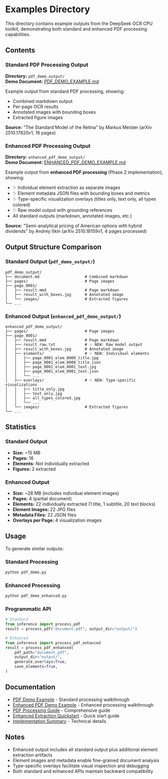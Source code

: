 # Examples Directory

This directory contains example outputs from the DeepSeek OCR CPU toolkit, demonstrating both standard and enhanced PDF processing capabilities.

## Contents

### Standard PDF Processing Output
**Directory:** `pdf_demo_output/`  
**Demo Document:** [PDF_DEMO_EXAMPLE.md](../PDF_DEMO_EXAMPLE.md)

Example output from standard PDF processing, showing:
- Combined markdown output
- Per-page OCR results
- Annotated images with bounding boxes
- Extracted figure images

**Source:** "The Standard Model of the Retina" by Markus Meister (arXiv 2510.17820v1, 16 pages)

### Enhanced PDF Processing Output
**Directory:** `enhanced_pdf_demo_output/`  
**Demo Document:** [ENHANCED_PDF_DEMO_EXAMPLE.md](../ENHANCED_PDF_DEMO_EXAMPLE.md)

Example output from **enhanced PDF processing** (Phase 2 implementation), showing:
- ✨ Individual element extraction as separate images
- ✨ Element metadata JSON files with bounding boxes and metrics
- ✨ Type-specific visualization overlays (titles only, text only, all types colored)
- ✨ Raw model output with grounding references
- All standard outputs (markdown, annotated images, etc.)

**Source:** "Semi-analytical pricing of American options with hybrid dividends" by Andrey Itkin (arXiv 2510.18159v1, 4 pages processed)

## Output Structure Comparison

### Standard Output (`pdf_demo_output/`)
```
pdf_demo_output/
├── document.md                    # Combined markdown
├── pages/                         # Page images
├── page_0001/
│   ├── result.mmd                 # Page markdown
│   ├── result_with_boxes.jpg      # Annotated image
│   └── images/                    # Extracted figures
└── ...
```

### Enhanced Output (`enhanced_pdf_demo_output/`)
```
enhanced_pdf_demo_output/
├── pages/                         # Page images
├── page_0001/
│   ├── result.mmd                 # Page markdown
│   ├── result_raw.txt             # ✨ NEW: Raw model output
│   ├── result_with_boxes.jpg      # Annotated image
│   ├── elements/                  # ✨ NEW: Individual elements
│   │   ├── page_0001_elem_0000_title.jpg
│   │   ├── page_0001_elem_0000_title.json
│   │   ├── page_0001_elem_0001_text.jpg
│   │   ├── page_0001_elem_0001_text.json
│   │   └── ...
│   ├── overlays/                  # ✨ NEW: Type-specific visualizations
│   │   ├── title_only.jpg
│   │   ├── text_only.jpg
│   │   ├── all_types_colored.jpg
│   │   └── ...
│   └── images/                    # Extracted figures
└── ...
```

## Statistics

### Standard Output
- **Size:** ~15 MB
- **Pages:** 16
- **Elements:** Not individually extracted
- **Figures:** 2 extracted

### Enhanced Output
- **Size:** ~28 MB (includes individual element images)
- **Pages:** 4 (partial document)
- **Elements:** 22 individually extracted (1 title, 1 subtitle, 20 text blocks)
- **Element Images:** 22 JPG files
- **Metadata Files:** 22 JSON files
- **Overlays per Page:** 4 visualization images

## Usage

To generate similar outputs:

### Standard Processing
```bash
python pdf_demo.py
```

### Enhanced Processing
```bash
python pdf_demo_enhanced.py
```

### Programmatic API
```python
# Standard
from inference import process_pdf
result = process_pdf("document.pdf", output_dir="output/")

# Enhanced
from inference import process_pdf_enhanced
result = process_pdf_enhanced(
    pdf_path="document.pdf",
    output_dir="output/",
    generate_overlays=True,
    save_elements=True,
)
```

## Documentation

- [PDF Demo Example](../PDF_DEMO_EXAMPLE.md) - Standard processing walkthrough
- [Enhanced PDF Demo Example](../ENHANCED_PDF_DEMO_EXAMPLE.md) - Enhanced processing walkthrough
- [PDF Processing Guide](../PDF_PROCESSING_GUIDE.md) - Comprehensive guide
- [Enhanced Extraction Quickstart](../ENHANCED_EXTRACTION_QUICKSTART.md) - Quick start guide
- [Implementation Summary](../reference/IMPLEMENTATION_SUMMARY.md) - Technical details

## Notes

- Enhanced output includes all standard output plus additional element extraction artifacts
- Element images and metadata enable fine-grained document analysis
- Type-specific overlays facilitate visual inspection and debugging
- Both standard and enhanced APIs maintain backward compatibility
